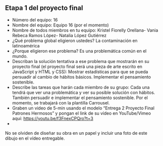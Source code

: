 ## Etapa 1 del proyecto final

- Número del equipo: 16
- Nombre del equipo: Equipo 16 (por el momento)
- Nombre de todos miembros en tu equipo: Kristel Fiorelly Orellana- Vania Rebeca Ramos López- Natalia López Gutiérrez
- ¿Qué problema global eligieron ustedes? La contaminación en latinoamérica
- ¿Porque eligieron ese problema? Es una problemática común en el mundo.
- Describan la solución tentativa a ese problema que mostrarán en su proyecto final (el proyecto final será una pieza de arte escrito en JavaScript y HTML y CSS): Mostrar estadísticas para que se pueda persuadir al cambio de hábitos básicos. Implementar el pensamiento sostenible.
- Describe las tareas que harán cada miembro de su grupo: Cada una tendrá que ver una problemática y ver su posible solución con hábitos. También persuadir e implementar el pensamiento sostenible. Por el momento, se trabajará con la plantilla Carrousel. 
- Graben un video de 5-min usando el modelo “Entrega 2 Proyecto Final Patrones Hermosos” y pongan el link de su vídeo en YouTube/Vimeo aquí: https://youtu.be/f3FnexCPQro?t=3
- 
No se olviden de diseñar su obra en un papel y incluir una foto de este dibujo en el vídeo entregable.
